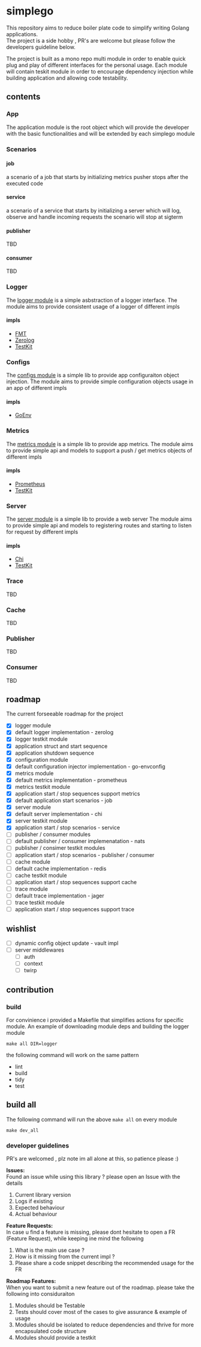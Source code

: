 # simplego

This repository aims to reduce boiler plate code to simplify writing 
Golang applications. <br>
The project is a side hobby , PR's are welcome but please follow the developers guideline below.


The project is built as a mono repo multi module in order to enable quick plug and play of different interfaces for the personal usage.
Each module will contain teskit module in order to encourage dependency injection while building application and allowing code testability.

## contents
### App
The application module is the root object which will provide
the developer with the basic functionalities 
and will be extended by each simplego module 
 
### Scenarios
#### job
a scenario of a job that starts by initializing metrics pusher stops after the executed code

#### service
a scenario of a service that starts by initializing a server which will log, observe and handle incoming requests
the scenario will stop at sigterm

#### publisher
TBD

#### consumer
TBD

### Logger
The [logger module](app/pkg/logger) is a simple asbstraction of a logger interface.
The module aims to provide consistent usage of a logger of different impls
#### impls
* [FMT](app/pkg/fmt)
* [Zerolog](zerolog-logger)
* [TestKit](testkit-logger)

### Configs
The [configs module](configs) is a simple lib to provide app configuraiton object injection.
The module aims to provide simple configuration objects usage in an app of different impls
#### impls
* [GoEnv](goenv-configs)

### Metrics
The [metrics module](metrics) is a simple lib to provide app metrics.
The module aims to provide simple api and models to support a push / get metrics objects of different impls
#### impls
* [Prometheus](prom-metrics)
* [TestKit](testkit-metrics)

### Server
The [server module](server) is a simple lib to provide a web server
The module aims to provide simple api and models to registering routes and starting to listen for request by different impls
#### impls
* [Chi](chi-server)
* [TestKit](testkit-server)

### Trace
TBD

### Cache
TBD

### Publisher
TBD

### Consumer
TBD

## roadmap
The current forseeable roadmap for the project 
- [x] logger module
- [x] default logger implementation - zerolog
- [x] logger testkit module
- [x] application struct and start sequence
- [x] application shutdown sequence
- [x] configuration module
- [x] default configuration injector implementation - go-envconfig
- [x] metrics module
- [x] default metrics implementation - prometheus
- [x] metrics testkit module
- [x] application start / stop sequences support metrics
- [x] default application start scenarios - job
- [x] server module
- [x] default server implementation - chi
- [x] server testkit module
- [x] application start / stop scenarios - service
- [ ] publisher / consumer modules
- [ ] default publisher / consumer implemenatation - nats
- [ ] publisher / consimer testkit modules
- [ ] application start / stop scenarios - publisher / consumer
- [ ] cache module
- [ ] default cache implementation - redis
- [ ] cache testkit module
- [ ] application start / stop sequences support cache
- [ ] trace module
- [ ] default trace implementation - jager
- [ ] trace testkit module
- [ ] application start / stop sequences support trace

## wishlist
- [ ] dynamic config object update - vault impl
- [ ] server middlewares
  - [ ] auth
  - [ ] context
  - [ ] twirp

## contribution

### build
For convinience i provided a Makefile that simplifies actions for specific module.
An example of downloading module deps and building the logger module
```
make all DIR=logger
```

the following command will work on the same pattern
- lint
- build
- tidy
- test

## build all
The following command will run the above `make all` on every module
```
make dev_all
```



### developer guidelines
PR's are welcomed , plz note im all alone at this, so patience please :)

**Issues:** <br>
Found an issue while using this library ? please open an Issue with the details 
1. Current library version
2. Logs if existing
3. Expected behaviour
4. Actual behaviour


**Feature Requests:** <br>
In case u find a feature is missing, please dont hesitate to open a FR (Feature Request), while keeping ine mind the following
1. What is the main use case ?
2. How is it missing from the current impl ?
3. Please share a code snippet describing the recommended usage for the FR

**Roadmap Features:** <br>
When you want to submit a new feature out of the roadmap. please take the following into considuraiton
1. Modules should be Testable
2. Tests should cover most of the cases to give assurance & example of usage
3. Modules should be isolated to reduce dependencies and thrive for more encapsulated code structure
4. Modules should provide a testkit
